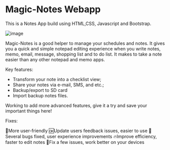 # Magic-Notes Webapp

This is a Notes App build using HTML,CSS, Javascript and Bootstrap.

![image](https://user-images.githubusercontent.com/82868832/120601402-81020180-c467-11eb-853b-b142a4426a66.png)

Magic-Notes is a good helper to manage your schedules and notes. 
It gives you a quick and simple notepad editing experience when you write notes, memo, email, message, shopping list and to do list. 
It makes to take a note easier than any other notepad and memo apps.

Key features:

* Transform your note into a checklist view;
* Share your notes via e-mail, SMS, and etc.;
* Backup/export to SD card
* Import backup notes files.

Working to add more advanced features, give it a try and save your important things here!

Fixes:

🎊More user-friendly
🆗Update users feedback issues, easier to use
🚀Several bugs fixed, user experience improvements
🔥Improve efficiency, faster to edit notes
🌈Fix a few issues, work better on your devices
